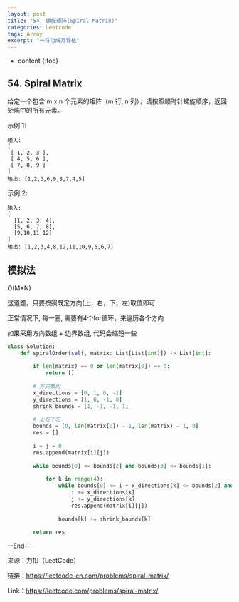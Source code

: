 ```yaml
---
layout: post
title: "54. 螺旋矩阵(Spiral Matrix)"
categories: Leetcode
tags: Array
excerpt: "一将功成万骨枯"
---
```


* content
{:toc}

## 54. Spiral Matrix

给定一个包含 m x n 个元素的矩阵（m 行, n 列），请按照顺时针螺旋顺序，返回矩阵中的所有元素。

示例 1:

```
输入:
[
 [ 1, 2, 3 ],
 [ 4, 5, 6 ],
 [ 7, 8, 9 ]
]
输出: [1,2,3,6,9,8,7,4,5]
```

示例 2:

```
输入:
[
  [1, 2, 3, 4],
  [5, 6, 7, 8],
  [9,10,11,12]
]
输出: [1,2,3,4,8,12,11,10,9,5,6,7]
```

## 模拟法

O(M*N)

这道题，只要按照既定方向(上，右，下，左)取值即可

正常情况下, 每一圈, 需要有4个for循环，来遍历各个方向

如果采用方向数组 + 边界数组, 代码会缩短一些

```python
class Solution:
    def spiralOrder(self, matrix: List[List[int]]) -> List[int]:
        
        if len(matrix) == 0 or len(matrix[0]) == 0:
            return []
        
        # 方向数组
        x_directions = [0, 1, 0, -1]
        y_directions = [1, 0, -1, 0]
        shrink_bounds = [1, -1, -1, 1]
        
        # 上右下左
        bounds = [0, len(matrix[0]) - 1, len(matrix) - 1, 0]
        res = []
        
        i = j = 0
        res.append(matrix[i][j])
        
        while bounds[0] <= bounds[2] and bounds[3] <= bounds[1]:
    
            for k in range(4):
                while bounds[0] <= i + x_directions[k] <= bounds[2] and bounds[3] <= j + y_directions[k] <= bounds[1]:
                    i += x_directions[k]
                    j += y_directions[k]
                    res.append(matrix[i][j])
                
                bounds[k] += shrink_bounds[k]
            
        return res
```


--End--

来源：力扣（LeetCode）

链接：https://leetcode-cn.com/problems/spiral-matrix/

Link：https://leetcode.com/problems/spiral-matrix/
